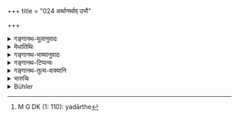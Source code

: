 +++
title = "024 अर्थानर्थाव् उभौ"

+++

<details><summary>गङ्गानथ-मूलानुवादः</summary>

Understanding both ‘desirable’ and ‘undesirable’ to be only ‘Justice’ and ‘Injustice,’ he shall look into all the suits of the suitors, according to the order of the castes.—(24)
</details>

<details><summary>मेधातिथिः</summary>

**धर्माधर्मव्** एव **केवलाव् अर्थानर्थौ-** न गोहिरण्यादिलाभो ऽर्थस् तद्विपर्ययो वानर्थः । किं तर्हि, धर्म एवार्थो ऽनर्थश् चाधर्म इति **बुद्ध्वा** हृदि निश्चित्य **कार्याणि पश्येत्** । अथ वार्थानर्थाव् अपि बोद्धव्यौ धर्माधर्माव् अपि । धर्मस्य सारता बोद्धव्यार्थस्य फल्गुता । अथ वा यत्र महान् अनर्थः स्वल्पश् चाधर्मस् तत्रानर्थं परिहरेत् । शक्यो हि महतार्थेनेषद् अधर्मो दानप्रायश्चित्तादिना निराकर्तुम् । संनिपाते च व्यवहारिणां बहूनां वर्णक्रम आश्रयितव्यः । एष च दर्शने क्रमो वर्णानां यदा सर्वेषां[^१०६] तुल्यपीडा भवति । यदा त्व् अवरवर्णस्याप्य् आत्ययिकं कार्यं महद् वा तदा "यस्य चात्ययिका पीडा" इत्य् अनेन न्यायेन तद् एव प्रथमं पश्येत् न क्रमम् आद्रियेत । राज्यस्थित्यर्थो हि व्यवहारनिर्णय इत्य् उक्तम् अतो न यथाश्रुतम् आश्रयणीयम् ॥ ८.२४ ॥


[^१०६]:
     M G DK (1: 110): yadārthe
</details>

<details><summary>गङ्गानथ-भाष्यानुवादः</summary>

‘*Justice and Injustice’ alone* are desirable and undesirable. It is not that the ‘desirable’ consists in the obtaining of cattle, gold and other things, or that the ‘undesirable’ in the reverse thereof; in fact it is ‘Justice’ that is ‘desirable’ and ‘Injustice’ that is ‘undesirable’;—‘*understanding*’ this—*i.e*., having come to this conclusion in his mind,—‘*he shall look into the suits*.’

Or, the text may mean that the king shall examine what is ‘desirable,’ and what is ‘undesirable,’—and also what is ‘Justice’ and what is ‘Injustice.’ That is, he should realise the importance of ‘Justice’ and the unimportance of what is merely ‘desirable;’ or that when the element of ‘undesirability’ is very large, and that of ‘Injustice’ very small,—there he shall avoid the former; because it is possible for a slight ‘Injustice’ to be set aside by the larger ‘desirable’ factor through gifts and expiatory rites.

In the event of several suitors coming up at the same time, he shall take them up in the order of their castes; but this order of investigation based upon castes is to be observed only when the troubles of all the suitors are of the same degree; when, on the other hand, the business of the lower caste is very urgent or very important, then this should he taken up first, in accordance with the maxim ‘he whose trouble is urgent, etc., etc.’; and in this case the order of the castes is not to be strictly observed. It has already been said that the investigation of cases is for the purpose of maintaining order in the kingdom; so that the rules laid down need not always be followed literally.—(24)
</details>

<details><summary>गङ्गानथ-टिप्पन्यः</summary>

‘*Arthānarthāvubhau buddhvā dharmādharmau ca kevalau*’—Medhātithi has
given three explanations of this (See *Translation*):—‘Fully realizing
the wordly evils and advantages, but paying due heed to Dharma and
Adharma as alone conducive to spiritual results’
(Kullūka);—‘discriminating the righteous and the unrighteous, and taking
up the righteous first’ (Nārāyaṇa and Nandana);—‘knowing what will
please and what displease the people and understanding what is just and
what is unjust’ (Govindarāja).

This verse is quoted in *Parāśaramādhava* (Vyavahāra, p. 46), as laying
down the order in which the king is to take up the cases, when several
come up at the same time;—in *Smṛticandrikā* (Vyavahāra, p. 80);—in
*Kṛtyakalpataru*, (16b);—and in *Vīramitrodaya* (Vyavahāra, p. 19a).
</details>

<details><summary>गङ्गानथ-तुल्य-वाक्यानि</summary>

*Śukranīti* (4.5.113-117).—‘The King with the Ministers after receiving
the plaintiff duly should first console him and then commence the trial,
he should then enquire of the plaintiff standing submissively before him
—*What is your business? What is your complaint? Do not be afraid—by
what ruffian and under what circumstances hare you been molested?*’

*Bṛhaspati* (1.24).—‘Let the King, or a member of the twice-born caste
officiating as Chief-Judge, try causes, acting on principles of equity,
and abiding by the opinion of the judges, and by the doctrine of the
sacred law.’

*Nārada* (1.31, 31, 35).—‘A King who acts justly must reject error when
brought forward, and seek truth alone; because prosperity depends on the
discharge of duty. Therefore let a King, after having seated himself on
the seat of judgment, be equitable towards all beings, discarding
selfish interests and acting the part of Yama Vaivasvata. Attending to
the dictates of the Law, and adhering to the opinion of the Chief-Judge,
he should try causes in due order, exhibiting great care.’

*Bṛhaspati* (Parāśaramādhava- Vyasa, p. 46).—‘Where two complainants
arrive accusing each other and claiming the first hearing, the King
shall admit them, either in the order of their castes, or in accordance
with the comparative seriousness of the complaints.’

*Kātyāyana* (Do.).—‘Between two mutual complainants, that man should be
treated as the plaintiff whose hurt or complaint is more serious,—and
not necessarily the man who appears first before the court.’

*Nārada* (Do.).—(Same as Kātyāyana.)
</details>

<details><summary>भारुचिः</summary>

राष्ट्रसंप्रसादकोपाव् **अर्थानर्थौ** राज्यतन्त्रानुकूलप्रतिकूलौ, परत्र च **धर्माधर्मौ** दृष्टानपेक्षौ संपश्येत्, कार्यदर्शनम् आचरेत् । यद् वा अर्थानर्थौ वैरानुबन्धेतरनिमित्तौ **बुद्ध्वेति** । संनिपाते च व्यवहाराणां वर्णक्रमेणाश्रयेत् । **पश्येत् कार्याणि कार्यिणाम्** इत्य् उक्तम्- तत् पुनर् व्यवहारदर्शनम् अनुमानतो विशेषेण, यतस् तदर्थम् अभिधीयते —
</details>

<details><summary>Bühler</summary>

024	Knowing what is expedient or inexpedient, what is pure justice or injustice, let him examine the causes of suitors according to the order of the castes (varna).
</details>
